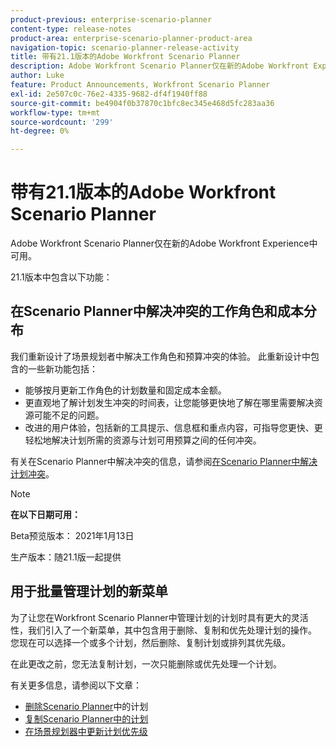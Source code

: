 ```yaml
---
product-previous: enterprise-scenario-planner
content-type: release-notes
product-area: enterprise-scenario-planner-product-area
navigation-topic: scenario-planner-release-activity
title: 带有21.1版本的Adobe Workfront Scenario Planner
description: Adobe Workfront Scenario Planner仅在新的Adobe Workfront Experience中可用。
author: Luke
feature: Product Announcements, Workfront Scenario Planner
exl-id: 2e507c0c-76e2-4335-9682-df4f1940ff88
source-git-commit: be4904f0b37870c1bfc8ec345e468d5fc283aa36
workflow-type: tm+mt
source-wordcount: '299'
ht-degree: 0%

---
```


# 带有21.1版本的Adobe Workfront Scenario Planner

Adobe Workfront Scenario Planner仅在新的Adobe Workfront Experience中可用。

21.1版本中包含以下功能：

## 在Scenario Planner中解决冲突的工作角色和成本分布

我们重新设计了场景规划者中解决工作角色和预算冲突的体验。 此重新设计中包含的一些新功能包括：

* 能够按月更新工作角色的计划数量和固定成本金额。
* 更直观地了解计划发生冲突的时间表，让您能够更快地了解在哪里需要解决资源可能不足的问题。
* 改进的用户体验，包括新的工具提示、信息框和重点内容，可指导您更快、更轻松地解决计划所需的资源与计划可用预算之间的任何冲突。

有关在Scenario Planner中解决冲突的信息，请参阅[在Scenario Planner中解决计划冲突](../../../scenario-planner/resolve-conflicts-in-sp.md)。

>[!NOTE]
>
>**在以下日期可用：**
>
>Beta预览版本： 2021年1月13日
>
>生产版本：随21.1版一起提供

## 用于批量管理计划的新菜单

为了让您在Workfront Scenario Planner中管理计划的计划时具有更大的灵活性，我们引入了一个新菜单，其中包含用于删除、复制和优先处理计划的操作。 您现在可以选择一个或多个计划，然后删除、复制计划或排列其优先级。

在此更改之前，您无法复制计划，一次只能删除或优先处理一个计划。

有关更多信息，请参阅以下文章：

* [删除Scenario Planner](../../../scenario-planner/delete-initiatives.md)中的计划
* [复制Scenario Planner中的计划](../../../scenario-planner/copy-initiatives.md)
* [在场景规划器中更新计划优先级](../../../scenario-planner/prioritize-initiatives.md)

